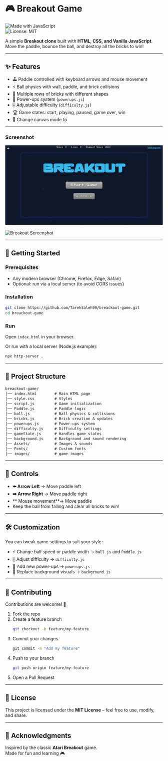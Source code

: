 # 🎮 Breakout Game

![Made with JavaScript](https://img.shields.io/badge/Made%20with-JavaScript-yellow)  
![License: MIT](https://img.shields.io/badge/License-MIT-green)  

A simple **Breakout clone** built with **HTML, CSS, and Vanilla JavaScript**.  
Move the paddle, bounce the ball, and destroy all the bricks to win!

---

## ✨ Features

- 🕹️ Paddle controlled with keyboard arrows and mouse movement  
- ⚡ Ball physics with wall, paddle, and brick collisions  
- 🧱 Multiple rows of bricks with different shapes  
- 🎁 Power-ups system (`powerups.js`)  
- 🎚️ Adjustable difficulty (`difficulty.js`)  
- 🏆 Game states: start, playing, paused, game over, win  
- 🌌 Change canvas mode to  


---


### Screenshot
![Breakout Screenshot](images/image.jpeg)

![Breakout Screenshot](images/image2.jpeg)


---

## 🚀 Getting Started

### Prerequisites
- Any modern browser (Chrome, Firefox, Edge, Safari)  
- Optional: run via a local server (to avoid CORS issues)

### Installation
```bash
git clone https://github.com/TarekSaleh99/breackout-game.git
cd breackout-game
```

### Run
Open `index.html` in your browser.  

Or run with a local server (Node.js example):  
```bash
npx http-server .
```

---

## 📂 Project Structure

```plaintext
breackout-game/
│── index.html        # Main HTML page
│── style.css         # Styles
│── script.js         # Game initialization
│── Paddle.js         # Paddle logic
│── ball.js           # Ball physics & collisions
│── bricks.js         # Brick creation & updates
│── powerups.js       # Power-ups system
│── difficulty.js     # Difficulty settings
│── gameState.js      # Handles game states
│── background.js     # Background and sound rendering
│── Assets/           # Images & sounds
│── Fonts/            # Custom fonts
│── images/           # game images
```

---

## 🎯 Controls

- **⬅️ Arrow Left** → Move paddle left  
- **➡️ Arrow Right** → Move paddle right  
- ** Mouse movement**→ Move paddle  
- Keep the ball from falling and clear all bricks to win!  

---

## 🛠 Customization

You can tweak game settings to suit your style:

- ⚡ Change ball speed or paddle width → `ball.js` and `Paddle.js`  
- 🎚️ Adjust difficulty → `difficulty.js`  
- 🎁 Add new power-ups → `powerups.js`  
- 🌌 Replace background visuals → `background.js`  

---

## 🤝 Contributing

Contributions are welcome! 🎉 

1. Fork the repo  
2. Create a feature branch  
   ```bash
   git checkout -b feature/my-feature 
   ```
3. Commit your changes  
   ```bash
   git commit -m "Add my feature"
   ```
4. Push to your branch  
   ```bash
   git push origin feature/my-feature
   ```
5. Open a Pull Request  

---

## 📜 License

This project is licensed under the **MIT License** – feel free to use, modify, and share.  

---

## 🙌 Acknowledgments

Inspired by the classic **Atari Breakout** game.  
Made for fun and learning 🎮  
